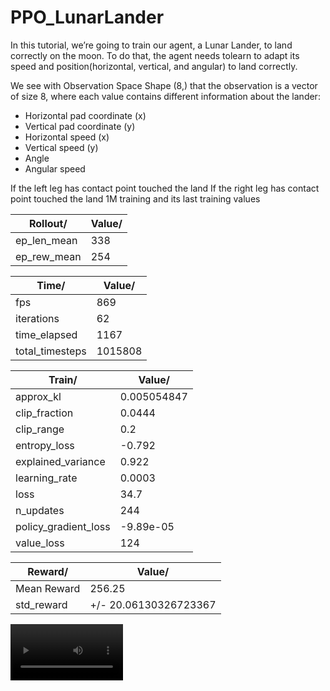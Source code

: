 # PPO_LunarLander
In this tutorial, we’re going to train our agent, a Lunar Lander, to land correctly on the moon. To do that, the agent needs tolearn to adapt its speed and position(horizontal, vertical, and angular) to land correctly.

We see with Observation Space Shape (8,) that the observation is a vector of size 8, where each value contains different information about the lander:

* Horizontal pad coordinate (x)
* Vertical pad coordinate (y)
* Horizontal speed (x)
* Vertical speed (y)
* Angle
* Angular speed

If the left leg has contact point touched the land
If the right leg has contact point touched the land
1M training and its last training values 

Rollout/  | Value/
------------- | -------------
ep_len_mean  | 338
ep_rew_mean  | 254 

Time/  | Value/
------------- | -------------
fps  | 869
iterations  | 62
time_elapsed  | 1167
total_timesteps  | 1015808

Train/  | Value/
------------- | -------------
approx_kl  | 0.005054847
clip_fraction  | 0.0444
clip_range  | 0.2
entropy_loss  | -0.792
explained_variance  | 0.922 
learning_rate  | 0.0003 
loss  | 34.7
n_updates  | 244
policy_gradient_loss  | -9.89e-05
value_loss  | 124


Reward/  | Value/
------------- | -------------
Mean Reward  | 256.25
std_reward  | +/- 20.06130326723367 


<video src='replay.mov' width=180/>
